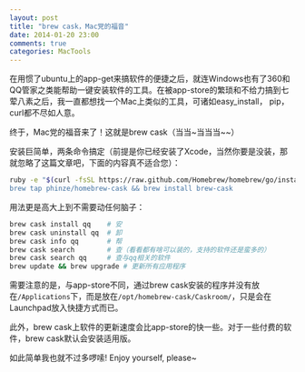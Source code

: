 ```yaml
---
layout: post
title: "brew cask，Mac党的福音"
date: 2014-01-20 23:00
comments: true
categories: MacTools
---
```

在用惯了ubuntu上的app-get来搞软件的便捷之后，就连Windows也有了360和QQ管家之类能帮助一键安装软件的工具。在被app-store的繁琐和不给力搞到七荤八素之后，我一直都想找一个Mac上类似的工具，可诸如easy_install， pip， curl都不尽如人意。

终于，Mac党的福音来了！这就是brew cask（当当~当当当~~）

安装巨简单，两条命令搞定（前提是你已经安装了Xcode，当然你要是没装，那就忽略了这篇文章吧，下面的内容真不适合您）：

```bash
ruby -e "$(curl -fsSL https://raw.github.com/Homebrew/homebrew/go/install)
brew tap phinze/homebrew-cask && brew install brew-cask
```

<!--more-->
用法更是高大上到不需要动任何脑子：
```bash
brew cask install qq    # 安 
brew cask uninstall qq  # 卸
brew cask info qq       # 帮
brew cask search        # 查（看看都有啥可以装的，支持的软件还是蛮多的）
brew cask search qq     # 查与qq相关的软件
brew update && brew upgrade # 更新所有应用程序
```

需要注意的是，与app-store不同，通过brew cask安装的程序并没有放在`/Applications`下，而是放在`/opt/homebrew-cask/Caskroom/`，只是会在Launchpad放入快捷方式而已。

此外，brew cask上软件的更新速度会比app-store的快一些。对于一些付费的软件，brew cask默认会安装适用版。

如此简单我也就不过多啰嗦! Enjoy yourself, please~